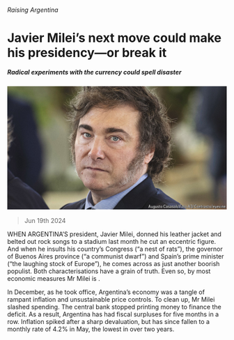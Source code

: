 ###### Raising Argentina

# Javier Milei’s next move could make his presidency—or break it 

##### Radical experiments with the currency could spell disaster 

![image](images/20240622_LDP001.jpg) 

> Jun 19th 2024 

WHEN ARGENTINA’S president, Javier Milei, donned his leather jacket and belted out rock songs to a stadium last month he cut an eccentric figure. And when he insults his country’s Congress (“a nest of rats”), the governor of Buenos Aires province (“a communist dwarf”) and Spain’s prime minister (“the laughing stock of Europe”), he comes across as just another boorish populist. Both characterisations have a grain of truth. Even so, by most economic measures Mr Milei is . 

In December, as he took office, Argentina’s economy was a tangle of rampant inflation and unsustainable price controls. To clean up, Mr Milei slashed spending. The central bank stopped printing money to finance the deficit. As a result, Argentina has had fiscal surpluses for five months in a row. Inflation spiked after a sharp devaluation, but has since fallen to a monthly rate of 4.2% in May, the lowest in over two years. 

